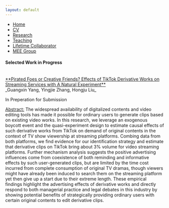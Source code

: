 ```yaml
---
layout: default
---  
```

 
 <ul>
 <li><a href="./">Home</a></li>
 <li><a href="./assets/files/CV.pdf">CV</a></li>
 <li><a href="./research.html">Research</a></li>
 <li><a href="./teaching.html">Teaching</a></li>
 <li><a href="https://siyiyu.com">Lifetime Collaborator</a></li>
 <li><a href="https://sites.google.com/view/quantmkt/home">MEE Group</a></li>
 </ul>



<h4>Selected Work in Progress</h4> <br>
<ins>**Pirated Foes or Creative Friends? Effects of TikTok Derivative Works on Streaming Services with A Natural Experiment**</ins> <br>
_Guangxin Yang, Yingjie Zhang, Hongju Liu_ <br>
  
In Preperation for Submission<br>
  
<ins>Abstract:</ins> The widespread availability of digitalized contents and video editing tools has made it possible for ordinary users to generate clips based on existing video works. 
  In this research, we leverage an exogenous boycott event and the quasi-experiment design to estimate causal effects of such derivative works from TikTok on demand of original contents in the context of TV show viewership at streaming platforms. 
  Combing data from both platforms, we find evidence for our identification strategy and estimate that derivative clips on TikTok bring about 3% volume for video streaming platforms. 
  Further mechanism analysis suggests the positive advertising influences come from coexistence of both reminding and informative effects by such user-generated clips, 
  but are limited by the time cost incurred from complete consumption of original TV dramas, though viewers might have already been induced to search them on the streaming platform yet then give up a start due to their extreme length. 
  These empirical findings highlight the advertising effects of derivative works and directly respond to both managerial practice and legal debates in this industry by showing potential benefits of strategically providing ordinary users with certain original contents to edit derivative clips.
  
  

